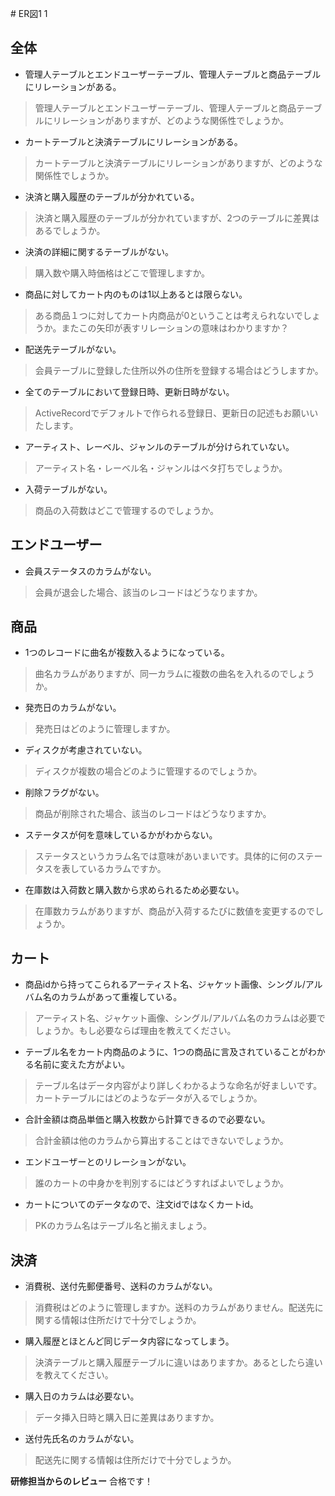 ﻿﻿﻿﻿﻿# ER図11## 全体- 管理人テーブルとエンドユーザーテーブル、管理人テーブルと商品テーブルにリレーションがある。 >管理人テーブルとエンドユーザーテーブル、管理人テーブルと商品テーブルにリレーションがありますが、どのような関係性でしょうか。- カートテーブルと決済テーブルにリレーションがある。 >カートテーブルと決済テーブルにリレーションがありますが、どのような関係性でしょうか。- 決済と購入履歴のテーブルが分かれている。 >決済と購入履歴のテーブルが分かれていますが、2つのテーブルに差異はあるでしょうか。- 決済の詳細に関するテーブルがない。 >購入数や購入時価格はどこで管理しますか。- 商品に対してカート内のものは1以上あるとは限らない。 >ある商品１つに対してカート内商品が0ということは考えられないでしょうか。またこの矢印が表すリレーションの意味はわかりますか？- 配送先テーブルがない。 >会員テーブルに登録した住所以外の住所を登録する場合はどうしますか。- 全てのテーブルにおいて登録日時、更新日時がない。 > ActiveRecordでデフォルトで作られる登録日、更新日の記述もお願いいたします。- アーティスト、レーベル、ジャンルのテーブルが分けられていない。 >アーティスト名・レーベル名・ジャンルはベタ打ちでしょうか。- 入荷テーブルがない。 >商品の入荷数はどこで管理するのでしょうか。## エンドユーザー- 会員ステータスのカラムがない。 >会員が退会した場合、該当のレコードはどうなりますか。## 商品- 1つのレコードに曲名が複数入るようになっている。 >曲名カラムがありますが、同一カラムに複数の曲名を入れるのでしょうか。- 発売日のカラムがない。 >発売日はどのように管理しますか。- ディスクが考慮されていない。 >ディスクが複数の場合どのように管理するのでしょうか。- 削除フラグがない。 >商品が削除された場合、該当のレコードはどうなりますか。- ステータスが何を意味しているかがわからない。 >ステータスというカラム名では意味があいまいです。具体的に何のステータスを表しているカラムですか。- 在庫数は入荷数と購入数から求められるため必要ない。 >在庫数カラムがありますが、商品が入荷するたびに数値を変更するのでしょうか。## カート- 商品idから持ってこられるアーティスト名、ジャケット画像、シングル/アルバム名のカラムがあって重複している。 >アーティスト名、ジャケット画像、シングル/アルバム名のカラムは必要でしょうか。もし必要ならば理由を教えてください。- テーブル名をカート内商品のように、1つの商品に言及されていることがわかる名前に変えた方がよい。 >テーブル名はデータ内容がより詳しくわかるような命名が好ましいです。カートテーブルにはどのようなデータが入るでしょうか。- 合計金額は商品単価と購入枚数から計算できるので必要ない。 >合計金額は他のカラムから算出することはできないでしょうか。- エンドユーザーとのリレーションがない。 >誰のカートの中身かを判別するにはどうすればよいでしょうか。- カートについてのデータなので、注文idではなくカートid。 >PKのカラム名はテーブル名と揃えましょう。## 決済- 消費税、送付先郵便番号、送料のカラムがない。 >消費税はどのように管理しますか。送料のカラムがありません。配送先に関する情報は住所だけで十分でしょうか。- 購入履歴とほとんど同じデータ内容になってしまう。 >決済テーブルと購入履歴テーブルに違いはありますか。あるとしたら違いを教えてください。- 購入日のカラムは必要ない。 >データ挿入日時と購入日に差異はありますか。- 送付先氏名のカラムがない。 >配送先に関する情報は住所だけで十分でしょうか。**研修担当からのレビュー**合格です！